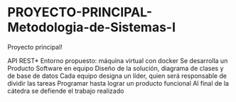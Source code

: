 # PROYECTO-PRINCIPAL-Metodologia-de-Sistemas-I

Proyecto principal!

API REST*
Entorno propuesto: máquina virtual con docker
Se desarrolla un Producto Software en equipo
Diseño de la solución, diagrama de clases y de base de datos
Cada equipo designa un líder, quien será responsable de dividir las tareas
Programar hasta lograr un producto funcional
Al final de la cátedra se defiende el trabajo realizado

